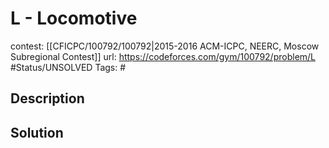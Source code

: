 # L - Locomotive

contest: [[CFICPC/100792/100792|2015-2016 ACM-ICPC, NEERC, Moscow Subregional Contest]]
url: https://codeforces.com/gym/100792/problem/L
#Status/UNSOLVED
Tags: #

## Description

## Solution

